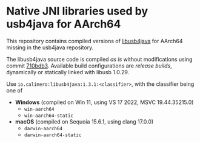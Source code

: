 Native JNI libraries used by usb4java for AArch64
===

This repository contains compiled versions of [libusb4java](https://github.com/usb4java/libusb4java) for AArch64 
missing in the usb4java repository.

The libusb4java source code is compiled _as is_ without modifications using commit [710bdb3](https://github.com/usb4java/libusb4java/commit/710bdb3466a68f92ab247ee7e2bf486b1d3840e7).
Available build configurations are _release builds_, dynamically or statically linked with libusb 1.0.29. 

Use ```io.calimero:libusb4java:1.3.1:<classifier>```, with the classifier being one of

* **Windows** (compiled on Win 11, using VS 17 2022, MSVC 19.44.35215.0)
  * ```win-aarch64```
  * ```win-aarch64-static```
* **macOS** (compiled on Sequoia 15.6.1, using clang 17.0.0)
  * ```darwin-aarch64```
  * ```darwin-aarch64-static```
